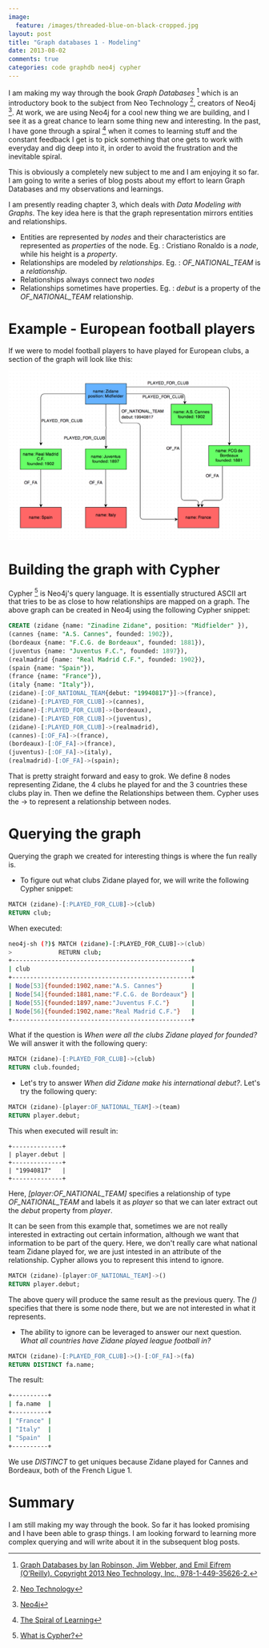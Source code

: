 ```yaml
---
image:
  feature: /images/threaded-blue-on-black-cropped.jpg
layout: post
title: "Graph databases 1 - Modeling"
date: 2013-08-02
comments: true
categories: code graphdb neo4j cypher
---
```


I am making my way through the book _Graph Databases_ [^1] which is an introductory book to the subject from Neo Technology [^2], creators of Neo4j [^3]. At work, we are using Neo4j for a cool new thing we are building, and I see it as a great chance to learn some thing new and interesting. In the past, I have gone through a spiral [^4] when it comes to learning stuff and the constant feedback I get is to pick something that one gets to work with everyday and dig deep into it, in order to avoid the frustration and the inevitable spiral.

<!--more-->

This is obviously a completely new subject to me and I am enjoying it so far. I am going to write a series of blog posts about my effort to learn Graph Databases and my observations and learnings.

I am presently reading chapter 3, which deals with _Data Modeling with Graphs_. The key idea here is that the graph representation mirrors entities and relationships.

* Entities are represented by _nodes_ and their characteristics are represented as _properties_ of the node. Eg. : Cristiano Ronaldo is a _node_, while his height is a _property_.
* Relationships are modeled by _relationships_. Eg. : _OF_NATIONAL_TEAM_ is a _relationship_.
* Relationships always connect two _nodes_
* Relationships sometimes have properties. Eg. : _debut_ is a property of the _OF_NATIONAL_TEAM_ relationship.


# Example - European football players
If we were to model football players to have played for European clubs, a section of the graph will look like this:

![Graph: Zidane and teams](/images/graph_zidane.png)


# Building the graph with Cypher

Cypher [^5] is Neo4j's query language. It is essentially structured ASCII art that tries to be as close to how relationships are mapped on a graph. The above graph can be created in Neo4j using the following Cypher snippet:

```sql
CREATE (zidane {name: "Zinadine Zidane", position: "Midfielder" }),
(cannes {name: "A.S. Cannes", founded: 1902}),
(bordeaux {name: "F.C.G. de Bordeaux", founded: 1881}),
(juventus {name: "Juventus F.C.", founded: 1897}),
(realmadrid {name: "Real Madrid C.F.", founded: 1902}),
(spain {name: "Spain"}),
(france {name: "France"}),
(italy {name: "Italy"}),
(zidane)-[:OF_NATIONAL_TEAM{debut: "19940817"}]->(france),
(zidane)-[:PLAYED_FOR_CLUB]->(cannes),
(zidane)-[:PLAYED_FOR_CLUB]->(bordeaux),
(zidane)-[:PLAYED_FOR_CLUB]->(juventus),
(zidane)-[:PLAYED_FOR_CLUB]->(realmadrid),
(cannes)-[:OF_FA]->(france),
(bordeaux)-[:OF_FA]->(france),
(juventus)-[:OF_FA]->(italy),
(realmadrid)-[:OF_FA]->(spain);
```

That is pretty straight forward and easy to grok. We define 8 nodes representing Zidane, the 4 clubs he played for and the 3 countries these clubs play in. Then we define the Relationships between them. Cypher uses the -> to represent a relationship between nodes.

# Querying the graph

Querying the graph we created for interesting things is where the fun really is.

* To figure out what clubs Zidane played for, we will write the following Cypher snippet:

```sql
MATCH (zidane)-[:PLAYED_FOR_CLUB]->(club)
RETURN club;
```

When executed:

```bash
neo4j-sh (?)$ MATCH (zidane)-[:PLAYED_FOR_CLUB]->(club)
>             RETURN club;
+--------------------------------------------------+
| club                                             |
+--------------------------------------------------+
| Node[53]{founded:1902,name:"A.S. Cannes"}        |
| Node[54]{founded:1881,name:"F.C.G. de Bordeaux"} |
| Node[55]{founded:1897,name:"Juventus F.C."}      |
| Node[56]{founded:1902,name:"Real Madrid C.F."}   |
+--------------------------------------------------+
```

What if the question is _When were all the clubs Zidane played for founded?_ We will answer it with the following query:

```sql
MATCH (zidane)-[:PLAYED_FOR_CLUB]->(club)
RETURN club.founded;
```

* Let's try to answer _When did Zidane make his international debut?_. Let's try the following query:

```sql
MATCH (zidane)-[player:OF_NATIONAL_TEAM]->(team)
RETURN player.debut;
```
This when executed will result in:

```console
+--------------+
| player.debut |
+--------------+
| "19940817"   |
+--------------+
```

Here, _[player:OF_NATIONAL_TEAM]_ specifies a relationship of type _OF_NATIONAL_TEAM_ and labels it as _player_ so that we can later extract out the _debut_ property from _player_.

It can be seen from this example that, sometimes we are not really interested in extracting out certain information, although we want that information to be part of the query. Here, we don't really care what national team Zidane played for, we are just intested in an attribute of the relationship. Cypher allows you to represent this intend to ignore.

```sql
MATCH (zidane)-[player:OF_NATIONAL_TEAM]->()
RETURN player.debut;
```

The above query will produce the same result as the previous query. The _()_ specifies that there is some node there, but we are not interested in what it represents.

* The ability to ignore can be leveraged to answer our next question. _What all countries have Zidane played league football in?_

```sql
MATCH (zidane)-[:PLAYED_FOR_CLUB]->()-[:OF_FA]->(fa)
RETURN DISTINCT fa.name;
```

The result:

```bash
+----------+
| fa.name  |
+----------+
| "France" |
| "Italy"  |
| "Spain"  |
+----------+
```

We use _DISTINCT_ to get uniques because Zidane played for Cannes and Bordeaux, both of the French Ligue 1.

# Summary

I am still making my way through the book. So far it has looked promising and I have been able to grasp things. I am looking forward to learning more complex querying and will write about it in the subsequent blog posts.

[^1]: [Graph Databases by Ian Robinson, Jim Webber, and Emil Eifrem (O’Reilly). Copyright 2013 Neo Technology, Inc., 978-1-449-35626-2.](http://graphdatabases.com/)
[^2]: [Neo Technology](http://www.neotechnology.com/)
[^3]: [Neo4j](http://www.neo4j.org/)
[^4]: [The Spiral of Learning](http://blog.sdqali.in/blog/2012/05/30/the-spiral-of-learning/)
[^5]: [What is Cypher?](http://docs.neo4j.org/chunked/stable/cypher-introduction.html)
